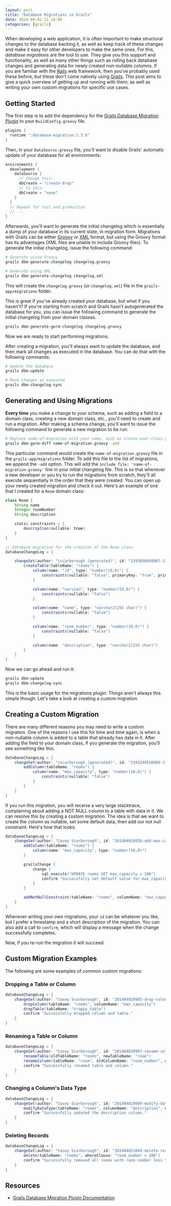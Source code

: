```yaml
---
layout: post
title: "Database Migrations in Grails"
date: 2014-04-02 11:16:00
categories: [grails]
---
```


When developing a web application, it is often important to make structural changes to the database backing it, as well as keep track of these changes and make it easy for other developers to make the same ones. For this, _database migrations_ are the tool to use. They give you this support and functionality, as well as many other things such as rolling back database changes and generating data for newly created non-nullable columns. If you are familiar with the [Rails](http://rubyonrails.org/) web framework, then you've probably used these before, but these don't come natively using [Grails](http://grails.org). This post aims to give a quick overview of getting up and running with them, as well as writing your own custom migrations for specific use cases.

## Getting Started

The first step is to add the dependency for the [Grails Database Migration Plugin](http://grails.org/plugin/database-migration) to your `BuildConfig.groovy` file.

```groovy
plugins {
  runtime ":database-migration:1.3.8"
}
```

Then, in your `DataSource.groovy` file, you'll want to disable Grails' automatic update of your database for all environments:

```java
environments {
  development {
    dataSource {
      // Change this:
      dbCreate = "create-drop"
      // To this:
      dbCreate = "none"
    }
  }
  // Repeat for test and production
  // ...
}
```

Afterwards, you'll want to generate the initial changelog which is essentially a dump of your database in its current state, in migration form. Migrations with Grails can be either [Groovy](http://groovy.codehaus.org/) or [XML](http://en.wikipedia.org/wiki/XML) format, but using the Groovy format has its advantages (XML files are unable to include Groovy files). To generate the initial changelog, issue the following command:

```bash
# Generate using Groovy
grails dbm-generate-changelog changelog.groovy

# Generate using XML
grails dbm-generate-changelog changelog.xml
```

This will create the `changelog.groovy` (or `changelog.xml`) file in the `grails-app/migrations` folder. 

This is great if you've already created your database, but what if you haven't? If you're starting from scratch and Grails hasn't autogenerated the database for you, you can issue the following command to generate the initial changelog from your domain classes.

```bash
grails dbm-generate-gorm-changelog changelog.groovy
```

Now we are ready to start performing migrations.

After creating a migration, you'll always want to update the database, and then mark all changes as executed in the database. You can do that with the following commands:

```bash
# Update the database
grails dbm-update

# Mark changes as executed
grails dbm-changelog-sync
```

## Generating and Using Migrations

__Every time__ you make a change to your schema, such as adding a field to a domain class, creating a new domain class, etc., you'll need to create and run a migration. After making a schema change, you'll want to issue the following command to generate a new migration to be run:

```bash
# Replace name-of-migration with your name, such as create-user-class.groovy
grails dbm-gorm-diff name-of-migration.groovy -add
```

This particular command would create the `name-of-migration.groovy` file in the `grails-app/migrations` folder. To add this file to the list of migrations, we append the `-add` option. This will add the `include file: 'name-of-migration.groovy'` line in your initial changelog file. This is so that whenever a new developer or you try to run the migrations from scratch, they'll all execute sequentially in the order that they were created. You can open up your newly created migration and check it out. Here's an example of one that I created for a `Room` domain class:

```groovy
class Room {
    String name
    Integer roomNumber
    String description  

    static constraints = {
        description(nullable: true)
    }
}
```

```groovy
// Database migration for the creation of the Room class
databaseChangeLog = {

    changeSet(author: "cscarborough (generated)", id: "1393858050907-1") {
        createTable(tableName: "rooms") {
            column(name: "id", type: "number(19,0)") {
                constraints(nullable: "false", primaryKey: "true", primaryKeyName: "roomsPK")
            }

            column(name: "version", type: "number(19,0)") {
                constraints(nullable: "false")
            }

            column(name: "name", type: "varchar2(255 char)") {
                constraints(nullable: "false")
            }

            column(name: "room_number", type: "number(10,0)") {
                constraints(nullable: "false")
            }

            column(name: "description", type: "varchar2(255 char)")
        }
    }
}
```

Now we can go ahead and run it:

```bash
grails dbm-update
grails dbm-changelog-sync
```

This is the basic usage for the migrations plugin. Things aren't always this simple though. Let's take a look at creating a custom migration.

## Creating a Custom Migration

There are many different reasons you may need to write a custom migration. One of the reasons I use this for time and time again, is when a non-nullable column is added to a table that already has data in it. After adding the field to your domain class, if you generate the migration, you'll see something like this:

```groovy
databaseChangeLog = {
    changeSet(author: "cscarborough (generated)", id: "1393249516089-1") {
        addColumn(tableName: "rooms") {
            column(name: "max_capacity", type: "number(10,0)") {
                constraints(nullable: "false")
            }
        }
    }
}
```

If you run this migration, you will receive a very large stacktrace, complaining about adding a NOT NULL column to a table with data in it. We can resolve this by creating a custom migration. The idea is that we want to create the column as nullable, set some default data, then add our not null constraint. Here's how that looks:

```groovy
databaseChangeLog = {
    changeSet(author: "Casey Scarborough", id: "201404020858-add-max-capacity-to-rooms") {
        addColumn(tableName: "rooms") {
            column(name: "max_capacity", type: "number(10,0)")
        }

        grailsChange {
            change {
                sql.execute("UPDATE rooms SET max_capacity = 100")
                confirm "Successfully set default value for max_capacity."
            }
        }

        addNotNullConstraint(tableName: "rooms", columnName: "max_capacity")
    }
}
```

Whenever writing your own migrations, your `id` can be whatever you like, but I prefer a timestamp and a short description of the migration. You can also add a call to `confirm`, which will display a message when the change successfully completes.

Now, if you re-run the migration it will succeed.

## Custom Migration Examples

The following are some examples of common custom migrations:

### Dropping a Table or Column

```groovy
databaseChangeLog = {    
    changeSet(author: "Casey Scarborough", id: "201404020905-drop-column") {
        dropColumn(tableName: "rooms", columnName: "max_capacity")
        dropTable(tableName: "crappy_table")
        confirm "Successfully dropped column and table."
    }
}
```

### Renaming a Table or Column

```groovy
databaseChangeLog = {    
    changeSet(author: "Casey Scarborough", id: "201404020907-rename-column") {
        renameTable(oldTableName: "rooms", newTableName: "room")
        renameColumn(tableName: "room", oldColumnName: "room_number", newColumnName: "room_no")
        confirm "Successfully renamed table and column."
    }
}
```

### Changing a Column's Data Type

```groovy
databaseChangeLog = {    
    changeSet(author: "Casey Scarborough", id: "201404020909-modify-data-type") {
        modifyDataType(tableName: "rooms", columnName: "description", newDataType: "varchar2(1000 char)")
        confirm "Successfully updated the description column."
    }
}
```

### Deleting Records

```groovy
databaseChangeLog = {    
    changeSet(author: "Casey Scarborough", id: "201404021049-delete-records") {
        delete(tableName: "rooms", whereClause: "room_number < 100")
        confirm "Successfully removed all rooms with room number less than 100."
    }
}
```

## Resources

* [Grails Database Migration Plugin Documentation](http://grails-plugins.github.io/grails-database-migration/docs/manual/guide/introduction.html)
